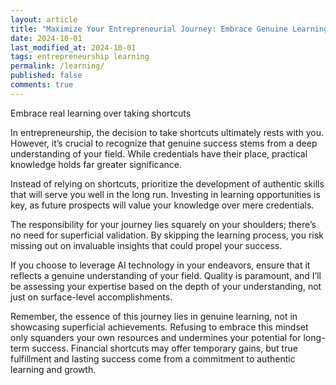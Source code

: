 ```yaml
---
layout: article
title: "Maximize Your Entrepreneurial Journey: Embrace Genuine Learning Over Shortcuts"
date: 2024-10-01
last_modified_at: 2024-10-01
tags: entrepreneurship learning
permalink: /learning/
published: false
comments: true
---
```

Embrace real learning over taking shortcuts
<!--more--> 
In entrepreneurship, the decision to take shortcuts ultimately rests with you. However, it’s crucial to recognize that genuine success stems from a deep understanding of your field. While credentials have their place, practical knowledge holds far greater significance.

Instead of relying on shortcuts, prioritize the development of authentic skills that will serve you well in the long run. Investing in learning opportunities is key, as future prospects will value your knowledge over mere credentials.

The responsibility for your journey lies squarely on your shoulders; there’s no need for superficial validation. By skipping the learning process, you risk missing out on invaluable insights that could propel your success.

If you choose to leverage AI technology in your endeavors, ensure that it reflects a genuine understanding of your field. Quality is paramount, and I’ll be assessing your expertise based on the depth of your understanding, not just on surface-level accomplishments.

Remember, the essence of this journey lies in genuine learning, not in showcasing superficial achievements. Refusing to embrace this mindset only squanders your own resources and undermines your potential for long-term success. Financial shortcuts may offer temporary gains, but true fulfillment and lasting success come from a commitment to authentic learning and growth.